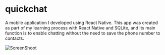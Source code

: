# quickchat
A mobile application I developed using React Native. This app was created as part of my learning process with React Native and SQLite, and its main function is to enable chatting without the need to save the phone number to contacts.


![ScreenShoot](https://res.cloudinary.com/dva6dyrco/image/upload/v1751769144/porto-4_tg7geo.png)
